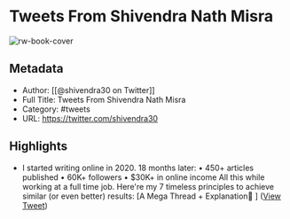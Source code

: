 # Tweets From Shivendra Nath Misra

![rw-book-cover](https://pbs.twimg.com/profile_images/1320764076465836034/_W0LmVol.jpg)

## Metadata
- Author: [[@shivendra30 on Twitter]]
- Full Title: Tweets From Shivendra Nath Misra
- Category: #tweets
- URL: https://twitter.com/shivendra30

## Highlights
- I started writing online in 2020.
  18 months later:
  • 450+ articles published
  • 60K+ followers
  • $30K+ in online income
  All this while working at a full time job.
  Here're my 7 timeless principles to achieve similar (or even better) results:
  [A Mega Thread + Explanation🧵 ] ([View Tweet](https://twitter.com/shivendra30/status/1510614127554830336))
